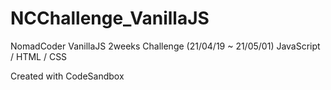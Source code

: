 # NCChallenge_VanillaJS

NomadCoder VanillaJS 2weeks Challenge (21/04/19 ~ 21/05/01)
JavaScript / HTML / CSS

Created with CodeSandbox
